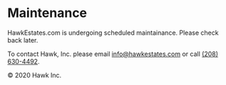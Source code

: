 Maintenance
============

HawkEstates.com is undergoing scheduled maintainance. Please check back later.

To contact Hawk, Inc. please email [info@hawkestates.com](mailto:info@hawkestates.com) or call [(208) 630-4492](tel:+12086304492).

© 2020 Hawk Inc.

